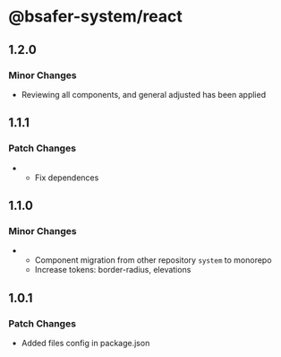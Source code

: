 # @bsafer-system/react

## 1.2.0

### Minor Changes

- Reviewing all components, and general adjusted has been applied

## 1.1.1

### Patch Changes

- - Fix dependences

## 1.1.0

### Minor Changes

- - Component migration from other repository `system` to monorepo
  - Increase tokens: border-radius, elevations

## 1.0.1

### Patch Changes

- Added files config in package.json
